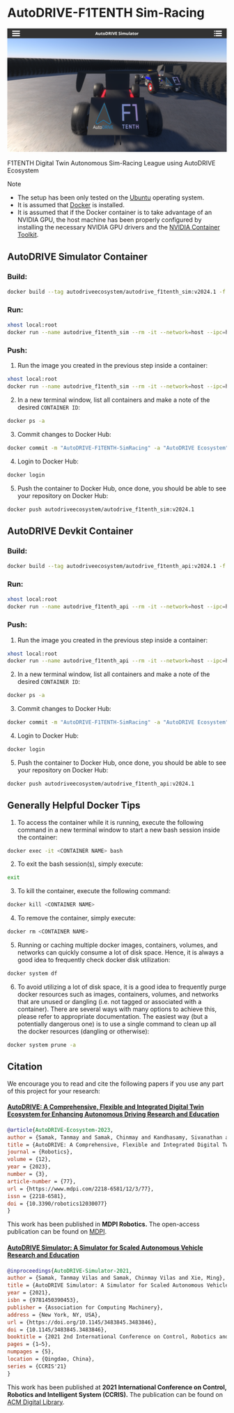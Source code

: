 # AutoDRIVE-F1TENTH Sim-Racing

![AutoDRIVE-F1TENTH Sim-Racing](Banner.png)

F1TENTH Digital Twin Autonomous Sim-Racing League using AutoDRIVE Ecosystem

> [!NOTE]
> - The setup has been only tested on the [Ubuntu](https://ubuntu.com) operating system.
> - It is assumed that [Docker](https://docs.docker.com/engine/install) is installed.
> - It is assumed that if the Docker container is to take advantage of an NVIDIA GPU, the host machine has been properly configured by installing the necessary NVIDIA GPU drivers and the [NVIDIA Container Toolkit](https://docs.nvidia.com/datacenter/cloud-native/container-toolkit/latest/index.html).

## AutoDRIVE Simulator Container

### Build:

```bash
docker build --tag autodriveecosystem/autodrive_f1tenth_sim:v2024.1 -f autodrive_simulator.Dockerfile .
```

### Run:

```bash
xhost local:root
docker run --name autodrive_f1tenth_sim --rm -it --network=host --ipc=host -v /tmp/.X11-unix:/tmp.X11-umix:rw --env DISPLAY --privileged --gpus all autodriveecosystem/autodrive_f1tenth_sim:v2024.1
```

### Push:

1. Run the image you created in the previous step inside a container:
```bash
xhost local:root
docker run --name autodrive_f1tenth_sim --rm -it --network=host --ipc=host -v /tmp/.X11-unix:/tmp.X11-umix:rw --env DISPLAY --privileged --gpus all autodriveecosystem/autodrive_f1tenth_sim:v2024.1
```

2. In a new terminal window, list all containers and make a note of the desired `CONTAINER ID`:
```bash
docker ps -a
```

3. Commit changes to Docker Hub:
```bash
docker commit -m "AutoDRIVE-F1TENTH-SimRacing" -a "AutoDRIVE Ecosystem" <CONTAINER ID> autodriveecosystem/autodrive_f1tenth_sim:v2024.1
```

4. Login to Docker Hub:
```bash
docker login
```

5. Push the container to Docker Hub, once done, you should be able to see your repository on Docker Hub:
```bash
docker push autodriveecosystem/autodrive_f1tenth_sim:v2024.1
```

## AutoDRIVE Devkit Container

### Build:

```bash
docker build --tag autodriveecosystem/autodrive_f1tenth_api:v2024.1 -f autodrive_devkit.Dockerfile .
```

### Run:

```bash
xhost local:root
docker run --name autodrive_f1tenth_api --rm -it --network=host --ipc=host -v /tmp/.X11-unix:/tmp.X11-umix:rw --env DISPLAY --privileged --gpus all autodriveecosystem/autodrive_f1tenth_api:v2024.1
```

### Push:

1. Run the image you created in the previous step inside a container:
```bash
xhost local:root
docker run --name autodrive_f1tenth_api --rm -it --network=host --ipc=host -v /tmp/.X11-unix:/tmp.X11-umix:rw --env DISPLAY --privileged --gpus all autodriveecosystem/autodrive_f1tenth_api:v2024.1
```

2. In a new terminal window, list all containers and make a note of the desired `CONTAINER ID`:
```bash
docker ps -a
```

3. Commit changes to Docker Hub:
```bash
docker commit -m "AutoDRIVE-F1TENTH-SimRacing" -a "AutoDRIVE Ecosystem" <CONTAINER ID> autodriveecosystem/autodrive_f1tenth_api:v2024.1
```

4. Login to Docker Hub:
```bash
docker login
```

5. Push the container to Docker Hub, once done, you should be able to see your repository on Docker Hub:
```bash
docker push autodriveecosystem/autodrive_f1tenth_api:v2024.1
```

## Generally Helpful Docker Tips
1. To access the container while it is running, execute the following command in a new terminal window to start a new bash session inside the container:
```bash
docker exec -it <CONTAINER NAME> bash
```

2. To exit the bash session(s), simply execute:
```bash
exit
```

3. To kill the container, execute the following command:
```bash
docker kill <CONTAINER NAME>
```

4. To remove the container, simply execute:
```bash
docker rm <CONTAINER NAME>
```

5. Running or caching multiple docker images, containers, volumes, and networks can quickly consume a lot of disk space. Hence, it is always a good idea to frequently check docker disk utilization:
```bash
docker system df
```

6. To avoid utilizing a lot of disk space, it is a good idea to frequently purge docker resources such as images, containers, volumes, and networks that are unused or dangling (i.e. not tagged or associated with a container). There are several ways with many options to achieve this, please refer to appropriate documentation. The easiest way (but a potentially dangerous one) is to use a single command to clean up all the docker resources (dangling or otherwise):
```bash
docker system prune -a
```

## Citation

We encourage you to read and cite the following papers if you use any part of this project for your research:

#### [AutoDRIVE: A Comprehensive, Flexible and Integrated Digital Twin Ecosystem for Enhancing Autonomous Driving Research and Education](https://arxiv.org/abs/2212.05241)
```bibtex
@article{AutoDRIVE-Ecosystem-2023,
author = {Samak, Tanmay and Samak, Chinmay and Kandhasamy, Sivanathan and Krovi, Venkat and Xie, Ming},
title = {AutoDRIVE: A Comprehensive, Flexible and Integrated Digital Twin Ecosystem for Autonomous Driving Research &amp; Education},
journal = {Robotics},
volume = {12},
year = {2023},
number = {3},
article-number = {77},
url = {https://www.mdpi.com/2218-6581/12/3/77},
issn = {2218-6581},
doi = {10.3390/robotics12030077}
}
```
This work has been published in **MDPI Robotics.** The open-access publication can be found on [MDPI](https://doi.org/10.3390/robotics12030077).

#### [AutoDRIVE Simulator: A Simulator for Scaled Autonomous Vehicle Research and Education](https://arxiv.org/abs/2103.10030)
```bibtex
@inproceedings{AutoDRIVE-Simulator-2021,
author = {Samak, Tanmay Vilas and Samak, Chinmay Vilas and Xie, Ming},
title = {AutoDRIVE Simulator: A Simulator for Scaled Autonomous Vehicle Research and Education},
year = {2021},
isbn = {9781450390453},
publisher = {Association for Computing Machinery},
address = {New York, NY, USA},
url = {https://doi.org/10.1145/3483845.3483846},
doi = {10.1145/3483845.3483846},
booktitle = {2021 2nd International Conference on Control, Robotics and Intelligent System},
pages = {1–5},
numpages = {5},
location = {Qingdao, China},
series = {CCRIS'21}
}
```
This work has been published at **2021 International Conference on Control, Robotics and Intelligent System (CCRIS).** The publication can be found on [ACM Digital Library](https://dl.acm.org/doi/abs/10.1145/3483845.3483846).
